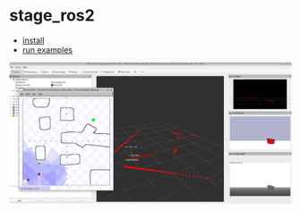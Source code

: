# stage_ros2
* [install](install.md)
* [run examples](examples.md)


<img src="res/screenshot_stage_rviz_example.jpg" alt="stage and rviz with laser, tf, and cameras" width="600px" /> 
